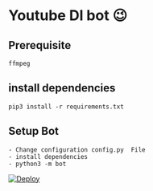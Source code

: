 # Youtube Dl bot 😉
## Prerequisite
    ffmpeg
  
    
## install dependencies
    pip3 install -r requirements.txt


## Setup Bot
    - Change configuration config.py  File
    - install dependencies
    - python3 -m bot
    


[![Deploy](https://www.herokucdn.com/deploy/button.svg)](https://heroku.com/deploy?template=https://github.com/abdimk/zema/tree/master)
